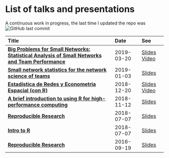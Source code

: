 
# List of talks and presentations

A continuous work in progress, the last time I updated the repo was
![GitHub last
commit](https://img.shields.io/github/last-commit/gvegayon/talks)

| Title                                                                                                                                                                       | Date       | See                                                                                                                                                                                                  |
| :-------------------------------------------------------------------------------------------------------------------------------------------------------------------------- | :--------- | :--------------------------------------------------------------------------------------------------------------------------------------------------------------------------------------------------- |
| <a href="20190429-nu//README.md" target="_blank" style="font-weight:bold;">Big Problems for Small Networks: Statistical Analysis of Small Networks and Team Performance</a> | 2019-03-20 | <a href ="https://github.com/muriteams/nasn2018/blob/netscix2019/index.pdf" target="_blank">Slides</a> <a href ="https://youtu.be/0eTqv5cxTwU" target="_blank">Video</a>                             |
| <a href="20190103-netscix2019//README.md" target="_blank" style="font-weight:bold;">Small network statistics for the network science of teams</a>                           | 2019-01-03 | <a href ="https://github.com/muriteams/nasn2018/blob/netscix2019/index.pdf" target="_blank">Slides</a>                                                                                               |
| <a href="20190102-redes-estadisticas//README.md" target="_blank" style="font-weight:bold;">Estadística de Redes y Econometria Espacial (con R)</a>                          | 2018-12-20 | <a href ="https://github.com/gvegayon/redes-estadisticas2018" target="_blank">Slides</a> <a href ="https://www.facebook.com/Fundamentosdelosdatos/videos/281299225908470/" target="_blank">Video</a> |
| <a href="20181100-laerug-hpc-with-r//README.md" target="_blank" style="font-weight:bold;">A brief introduction to using R for high-performance computing</a>                | 2018-11-12 | <a href ="https://gvegayon.github.io/laerug-hpc-w-r-nov2018/" target="_blank">Slides</a>                                                                                                             |
| <a href="20180707-hpc-with-r//README.md" target="_blank" style="font-weight:bold;">Reproducible Research</a>                                                                | 2018-07-07 | <a href ="https://uscbiostats.github.io/hpc-with-r/" target="_blank">Slides</a>                                                                                                                      |
| <a href="20180707-intro2r//README.md" target="_blank" style="font-weight:bold;">Intro to R</a>                                                                              | 2018-07-07 | <a href ="https://gvegayon.github.io/intro2r" target="_blank">Slides</a>                                                                                                                             |
| <a href="20160919-reproducible-research//README.md" target="_blank" style="font-weight:bold;">Reproducible Research</a>                                                     | 2016-09-19 | <a href ="https://gvegayon.github.io/reproducible_research/" target="_blank">Slides</a>                                                                                                              |
